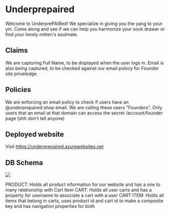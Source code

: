 # Underprepaired 
Welcome to UnderprePAIRed! We specialize in giving you the yang to your yin. Come along and see if we can help you harmonize your sock drawer or find your lonely mitten's soulmate.

## Claims
We are capturing Full Name, to be displayed when the user logs in. Email is also being captured, to be checked against our email polocy for Founder site priveledge.

## Policies
We are enforcing an email policy to check if users have an @underprepaired.shop email. We are calling these users "Founders". Only users that an email at that domain can access the secret /account/founder page (shh don't tell anyone)

## Deployed website
Visit https://underprepaired.azurewebsites.net

## DB Schema
![](Underprepaired_DB)

PRODUCT: Holds all product information for our website and has a one to many relationship with Cart Item
CART: Holds all user carts and has a property for username to associate a cart with a user
CART ITEM: Holds all items that belong in carts, uses product id and cart id to make a composite key and has navigation properties for both
